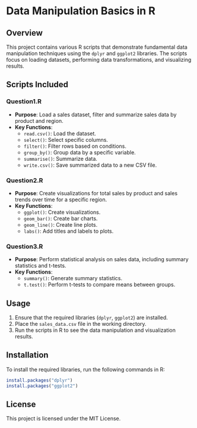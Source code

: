 # Data Manipulation Basics in R

## Overview

This project contains various R scripts that demonstrate fundamental data manipulation techniques using the `dplyr` and `ggplot2` libraries. The scripts focus on loading datasets, performing data transformations, and visualizing results.

## Scripts Included

### Question1.R

- **Purpose**: Load a sales dataset, filter and summarize sales data by product and region.
- **Key Functions**:
  - `read.csv()`: Load the dataset.
  - `select()`: Select specific columns.
  - `filter()`: Filter rows based on conditions.
  - `group_by()`: Group data by a specific variable.
  - `summarise()`: Summarize data.
  - `write.csv()`: Save summarized data to a new CSV file.

### Question2.R

- **Purpose**: Create visualizations for total sales by product and sales trends over time for a specific region.
- **Key Functions**:
  - `ggplot()`: Create visualizations.
  - `geom_bar()`: Create bar charts.
  - `geom_line()`: Create line plots.
  - `labs()`: Add titles and labels to plots.

### Question3.R

- **Purpose**: Perform statistical analysis on sales data, including summary statistics and t-tests.
- **Key Functions**:
  - `summary()`: Generate summary statistics.
  - `t.test()`: Perform t-tests to compare means between groups.

## Usage

1. Ensure that the required libraries (`dplyr`, `ggplot2`) are installed.
2. Place the `sales_data.csv` file in the working directory.
3. Run the scripts in R to see the data manipulation and visualization results.

## Installation

To install the required libraries, run the following commands in R:

```R
install.packages("dplyr")
install.packages("ggplot2")
```

## License

This project is licensed under the MIT License.
